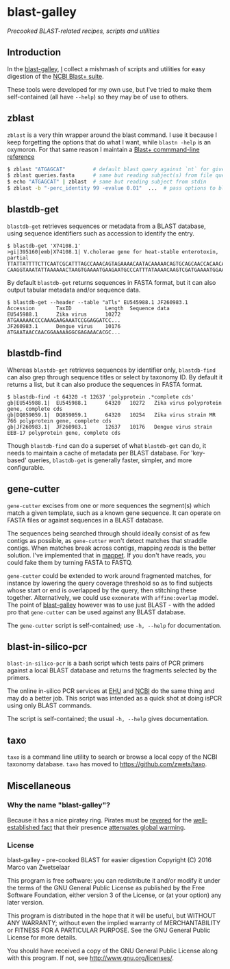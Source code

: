 # blast-galley

_Precooked BLAST-related recipes, scripts and utilities_


## Introduction

In the [blast-galley](https://github.com/zwets/blast-galley),
[I](http://io.zwets.it/) collect a mishmash of scripts and utilities
for easy digestion of the
[NCBI Blast+ suite](http://www.ncbi.nlm.nih.gov/books/NBK1763/).

These tools were developed for my own use, but I've tried to make them
self-contained (all have `--help`) so they may be of use to others.


## zblast

`zblast` is a very thin wrapper around the blast command.  I use it because
I keep forgetting the options that do what I want, while `blastn -help` is
an oxymoron.  For that same reason I maintain a
[Blast+ commmand-line reference](http://io.zwets.it/blast-cmdline-ref)

```bash
$ zblast "ATGAGCAT"         # default blast query against `nt` for given sequence
$ zblast queries.fasta      # same but reading subject(s) from file queries.fasta
$ echo "ATGAGCAT" | zblast  # same but reading subject from stdin
$ zblast -b "-perc_identity 99 -evalue 0.01"  ...  # pass options to blast
```


## blastdb-get

`blastdb-get` retrieves sequences or metadata from a BLAST database, using
sequence identifiers such as accession to identify the entry.

    $ blastdb-get 'X74108.1'
    >gi|395160|emb|X74108.1| V.cholerae gene for heat-stable enterotoxin, partial
    TTATTATTTTCTTCAATCGCATTTAGCCAAACAGTAGAAAACAATACAAAAACAGTGCAGCAACCACAACAAATTGAAAG
    CAAGGTAAATATTAAAAAACTAAGTGAAAATGAAGAATGCCCATTTATAAAACAAGTCGATGAAAATGGAAATCTCATTG

By default `blastdb-get` returns sequences in FASTA format, but it can also
output tabular metadata and/or sequence data.

    $ blastdb-get --header --table "aTls" EU545988.1 JF260983.1
    Accession       TaxID           Length  Sequence data
    EU545988.1      Zika virus      10272   ATGAAAAACCCCAAAGAAGAAATCCGGAGGATCC...
    JF260983.1      Dengue virus    10176   ATGAATAACCAACGGAAAAAGGCGAGAAACACGC...


## blastdb-find

Whereas `blastdb-get` retrieves sequences by identifier only, `blastdb-find`
can also grep through sequence titles or select by taxonomy ID.  By default
it returns a list, but it can also produce the sequences in FASTA format.

    $ blastdb-find -t 64320 -t 12637 'polyprotein .*complete cds'
    gb|EU545988.1|  EU545988.1      64320   10272   Zika virus polyprotein gene, complete cds
    gb|DQ859059.1|  DQ859059.1      64320   10254   Zika virus strain MR 766 polyprotein gene, complete cds
    gb|JF260983.1|  JF260983.1      12637   10176   Dengue virus strain EEB-17 polyprotein gene, complete cds

Though `blastdb-find` can do a superset of what `blastdb-get` can do, it needs
to maintain a cache of metadata per BLAST database.  For 'key-based' queries,
`blastdb-get` is generally faster, simpler, and more configurable.


## gene-cutter

`gene-cutter` excises from one or more sequences the segment(s) which match
a given template, such as a known gene sequence.  It can operate on FASTA
files or against sequences in a BLAST database.

The sequences being searched through should ideally consist of as few contigs
as possible, as `gene-cutter` won't detect matches that straddle contigs.
When matches break across contigs, mapping *reads* is the better solution.
I've implemented that in [mappet](https://github.com/zwets/mappet).  If you
don't have reads, you could fake them by turning FASTA to FASTQ.

`gene-cutter` could be extended to work around fragmented matches, for instance
by lowering the query coverage threshold so as to find subjects whose start or
end is overlapped by the query, then stitching these together.  Alternatively,
we could use `exonerate` with `affine:overlap` model.  The point of
[blast-galley](https://github.com/zwets/blast-galley) however was to use just
BLAST - with the added pro that `gene-cutter` can be used against any BLAST
database.

The `gene-cutter` script is self-contained; use `-h, --help` for documentation.


## blast-in-silico-pcr

`blast-in-silico-pcr` is a bash script which tests pairs of PCR primers against
a local BLAST database and returns the fragments selected by the primers.

The online in-silico PCR services at [EHU](http://insilico.ehu.es/PCR/index.php)
and [NCBI](http://www.ncbi.nlm.nih.gov/tools/primer-blast/) do the same thing
and may do a better job.  This script was intended as a quick shot at doing
isPCR using only BLAST commands.

The script is self-contained; the usual `-h, --help` gives documentation.


## taxo

`taxo` is a command line utility to search or browse a local copy of the
NCBI taxonomy database.  `taxo` has moved to <https://github.com/zwets/taxo>.


## Miscellaneous

### Why the name "blast-galley"?

Because it has a nice piratey ring.  Pirates must be [revered](http://sparrowism.soc.srcf.net/home/pirates.html)
for the [well-established fact](http://www.forbes.com/sites/erikaandersen/2012/03/23/true-fact-the-lack-of-pirates-is-causing-global-warming)
that their presence [attenuates global warming](http://www.venganza.org/about/open-letter/).

### License

blast-galley - pre-cooked BLAST for easier digestion
Copyright (C) 2016  Marco van Zwetselaar

This program is free software: you can redistribute it and/or modify
it under the terms of the GNU General Public License as published by
the Free Software Foundation, either version 3 of the License, or
(at your option) any later version.

This program is distributed in the hope that it will be useful,
but WITHOUT ANY WARRANTY; without even the implied warranty of
MERCHANTABILITY or FITNESS FOR A PARTICULAR PURPOSE.  See the
GNU General Public License for more details.

You should have received a copy of the GNU General Public License
along with this program.  If not, see <http://www.gnu.org/licenses/>.

